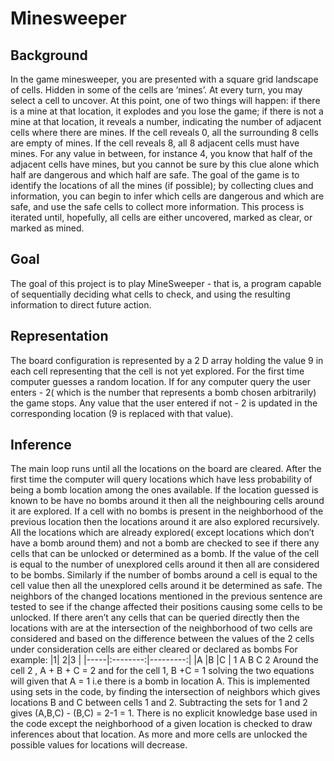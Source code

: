 # Minesweeper

## Background
In the game minesweeper, you are presented with a square grid landscape of cells.  Hidden in some of the cells are ‘mines’.  At every turn, you may select a cell to uncover.  At this point, one of two things will happen:  if there is a mine at that location, it explodes and you lose the game; if there is not a mine at that location, it reveals a number, indicating the number of adjacent cells where there are mines.  If the cell reveals 0, all the surrounding 8 cells are empty of mines.  If the cell reveals 8, all 8 adjacent cells must have mines.  For any value in between, for instance 4,  you know that half of the adjacent cells have mines,  but you cannot be sure by this clue alone which half are dangerous and which half are safe.
The goal of the game is to identify the locations of all the mines (if possible); by collecting clues and information, you
can begin to infer which cells are dangerous and which are safe, and use the safe cells to collect more information.
This process is iterated until, hopefully, all cells are either uncovered, marked as clear, or marked as mined.


## Goal
The  goal  of  this  project  is  to  play  MineSweeper  -  that  is,  a  program  capable  of  sequentially deciding what cells to check, and using the resulting information to direct future action.

## Representation
The board configuration is represented by a 2 D array holding the value 9 in each cell representing that the cell is not yet explored. For the first time computer guesses a random location. If for any computer query the user enters - 2( which is the number that represents a bomb chosen arbitrarily) the game stops. Any value that the user entered if not - 2 is updated in the corresponding location (9 is replaced with that value).

## Inference
The main loop runs until all the locations on the board are cleared. After the first time the
computer will query locations which have less probability of being a bomb location among the
ones available. If the location guessed is known to be have no bombs around it then all the
neighbouring cells around it are explored. If a cell with no bombs is present in the neighborhood
of the previous location then the locations around it are also explored recursively. All the
locations which are already explored( except locations which don’t have a bomb around them)
and not a bomb are checked to see if there any cells that can be unlocked or determined as a
bomb.
If the value of the cell is equal to the number of unexplored cells around it then all are
considered to be bombs. Similarly if the number of bombs around a cell is equal to the cell value
then all the unexplored cells around it be determined as safe. The neighbors of the changed
locations mentioned in the previous sentence are tested to see if the change affected their
positions causing some cells to be unlocked.
If there aren’t any cells that can be queried directly then the locations with are at the intersection
of the neighborhood of two cells are considered and based on the difference between the
values of the 2 cells under consideration cells are either cleared or declared as bombs
For example:
|1| 2|3 |
|-----|:--------:|---------:|
|A    |B	 |C |
1
A B C
2
Around the cell 2 , A + B + C = 2 and for the cell 1, B +C = 1 solving the two equations will
given that A = 1 i.e there is a bomb in location A. This is implemented using sets in the code, by
finding the intersection of neighbors which gives locations B and C between cells 1 and 2.
Subtracting the sets for 1 and 2 gives (A,B,C) - (B,C) = 2-1 = 1.
There is no explicit knowledge base used in the code except the neighborhood of a given
location is checked to draw inferences about that location. As more and more cells are unlocked
the possible values for locations will decrease.
